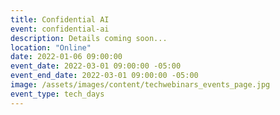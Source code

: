 ```yaml
---
title: Confidential AI
event: confidential-ai
description: Details coming soon...
location: "Online"
date: 2022-01-06 09:00:00
event_date: 2022-03-01 09:00:00 -05:00
event_end_date: 2022-03-01 09:00:00 -05:00
image: /assets/images/content/techwebinars_events_page.jpg
event_type: tech_days
---
```

